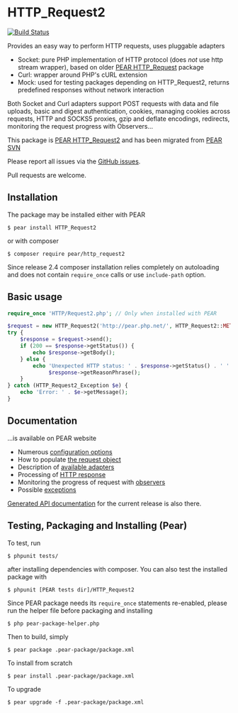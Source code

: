 
# HTTP_Request2

[![Build Status](https://github.com/pear/HTTP_Request2/workflows/Continuous%20Integration/badge.svg?branch=trunk)](https://github.com/pear/HTTP_Request2/actions?query=branch%3Atrunk+workflow%3A%22Continuous+Integration%22)

Provides an easy way to perform HTTP requests, uses pluggable adapters

* Socket: pure PHP implementation of HTTP protocol (does *not* use http stream wrapper), based on older [PEAR HTTP_Request] package
* Curl: wrapper around PHP's cURL extension
* Mock: used for testing packages depending on HTTP_Request2, returns predefined responses without network interaction

Both Socket and Curl adapters support POST requests with data and file uploads, basic and digest
authentication, cookies, managing cookies across requests, HTTP and SOCKS5 proxies, gzip and
deflate encodings, redirects, monitoring the request progress with Observers...

This package is [PEAR HTTP_Request2] and has been migrated from [PEAR SVN]

Please report all issues via the [GitHub issues].

Pull requests are welcome.

[PEAR HTTP_Request]: https://pear.php.net/package/HTTP_Request/
[PEAR HTTP_Request2]: https://pear.php.net/package/HTTP_Request2/
[PEAR SVN]: https://svn.php.net/repository/pear/packages/HTTP_Request2
[GitHub issues]: https://github.com/pear/HTTP_Request2/issues

## Installation

The package may be installed either with PEAR

    $ pear install HTTP_Request2

or with composer

    $ composer require pear/http_request2

Since release 2.4 composer installation relies completely on autoloading and does not contain `require_once` calls or 
use `include-path` option.

## Basic usage

```PHP
require_once 'HTTP/Request2.php'; // Only when installed with PEAR

$request = new HTTP_Request2('http://pear.php.net/', HTTP_Request2::METHOD_GET);
try {
    $response = $request->send();
    if (200 == $response->getStatus()) {
        echo $response->getBody();
    } else {
        echo 'Unexpected HTTP status: ' . $response->getStatus() . ' ' .
             $response->getReasonPhrase();
    }
} catch (HTTP_Request2_Exception $e) {
    echo 'Error: ' . $e->getMessage();
}
```

## Documentation

...is available on PEAR website

 * Numerous [configuration options](https://pear.php.net/manual/en/package.http.http-request2.config.php)
 * How to populate [the request object](https://pear.php.net/manual/en/package.http.http-request2.request.php)
 * Description of [available adapters](https://pear.php.net/manual/en/package.http.http-request2.adapters.php)
 * Processing of [HTTP response](https://pear.php.net/manual/en/package.http.http-request2.response.php)
 * Monitoring the progress of request with [observers](https://pear.php.net/manual/en/package.http.http-request2.observers.php)
 * Possible [exceptions](https://pear.php.net/manual/en/package.http.http-request2.exceptions.php)

[Generated API documentation](https://pear.php.net/package/HTTP_Request2/docs/latest/) for the current release is also there.

## Testing, Packaging and Installing (Pear)

To test, run

    $ phpunit tests/

after installing dependencies with composer. You can also test the installed package with

    $ phpunit [PEAR tests dir]/HTTP_Request2

Since PEAR package needs its `require_once` statements re-enabled, please run the helper file before packaging and
installing

    $ php pear-package-helper.php

Then to build, simply

    $ pear package .pear-package/package.xml

To install from scratch

    $ pear install .pear-package/package.xml

To upgrade

    $ pear upgrade -f .pear-package/package.xml
